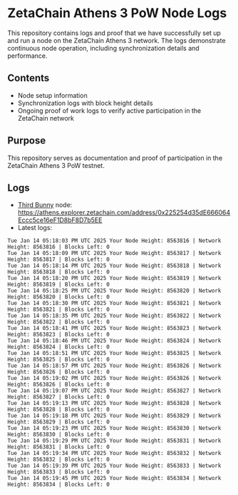 # ZetaChain Athens 3 PoW Node Logs
This repository contains logs and proof that we have successfully set up and run a node on the ZetaChain Athens 3 network. The logs demonstrate continuous node operation, including synchronization details and performance.

## Contents
- Node setup information
- Synchronization logs with block height details
- Ongoing proof of work logs to verify active participation in the ZetaChain network

## Purpose
This repository serves as documentation and proof of participation in the ZetaChain Athens 3 PoW testnet.

## Logs

- [Third Bunny](https://thirdbunny.xyz/) node: https://athens.explorer.zetachain.com/address/0x225254d35dE666064Eccc5ce16eF1D8bF8D7b5EE
- Latest logs:
```
Tue Jan 14 05:18:03 PM UTC 2025 Your Node Height: 8563816 | Network Height: 8563816 | Blocks Left: 0
Tue Jan 14 05:18:09 PM UTC 2025 Your Node Height: 8563817 | Network Height: 8563817 | Blocks Left: 0
Tue Jan 14 05:18:14 PM UTC 2025 Your Node Height: 8563818 | Network Height: 8563818 | Blocks Left: 0
Tue Jan 14 05:18:20 PM UTC 2025 Your Node Height: 8563819 | Network Height: 8563819 | Blocks Left: 0
Tue Jan 14 05:18:25 PM UTC 2025 Your Node Height: 8563820 | Network Height: 8563820 | Blocks Left: 0
Tue Jan 14 05:18:30 PM UTC 2025 Your Node Height: 8563821 | Network Height: 8563821 | Blocks Left: 0
Tue Jan 14 05:18:35 PM UTC 2025 Your Node Height: 8563822 | Network Height: 8563822 | Blocks Left: 0
Tue Jan 14 05:18:41 PM UTC 2025 Your Node Height: 8563823 | Network Height: 8563823 | Blocks Left: 0
Tue Jan 14 05:18:46 PM UTC 2025 Your Node Height: 8563824 | Network Height: 8563824 | Blocks Left: 0
Tue Jan 14 05:18:51 PM UTC 2025 Your Node Height: 8563825 | Network Height: 8563825 | Blocks Left: 0
Tue Jan 14 05:18:57 PM UTC 2025 Your Node Height: 8563826 | Network Height: 8563826 | Blocks Left: 0
Tue Jan 14 05:19:02 PM UTC 2025 Your Node Height: 8563826 | Network Height: 8563826 | Blocks Left: 0
Tue Jan 14 05:19:07 PM UTC 2025 Your Node Height: 8563827 | Network Height: 8563827 | Blocks Left: 0
Tue Jan 14 05:19:13 PM UTC 2025 Your Node Height: 8563828 | Network Height: 8563828 | Blocks Left: 0
Tue Jan 14 05:19:18 PM UTC 2025 Your Node Height: 8563829 | Network Height: 8563829 | Blocks Left: 0
Tue Jan 14 05:19:23 PM UTC 2025 Your Node Height: 8563830 | Network Height: 8563830 | Blocks Left: 0
Tue Jan 14 05:19:29 PM UTC 2025 Your Node Height: 8563831 | Network Height: 8563831 | Blocks Left: 0
Tue Jan 14 05:19:34 PM UTC 2025 Your Node Height: 8563832 | Network Height: 8563832 | Blocks Left: 0
Tue Jan 14 05:19:39 PM UTC 2025 Your Node Height: 8563833 | Network Height: 8563833 | Blocks Left: 0
Tue Jan 14 05:19:45 PM UTC 2025 Your Node Height: 8563834 | Network Height: 8563834 | Blocks Left: 0
```
